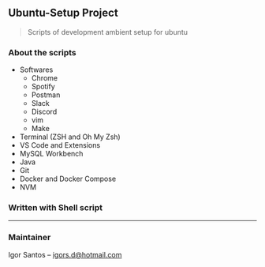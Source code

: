 ## Ubuntu-Setup Project

> Scripts of development ambient setup for ubuntu

### About the scripts
- Softwares
  - Chrome
  - Spotify
  - Postman
  - Slack
  - Discord
  - vim
  - Make
- Terminal (ZSH and Oh My Zsh)
- VS Code and Extensions
- MySQL Workbench
- Java
- Git
- Docker and Docker Compose
- NVM

### **Written with Shell script**
---

### Maintainer
Igor Santos – igors.d@hotmail.com

